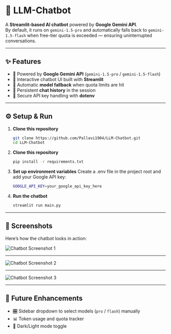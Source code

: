 # 🤖 LLM-Chatbot

A **Streamlit-based AI chatbot** powered by **Google Gemini API**.  
By default, it runs on `gemini-1.5-pro` and automatically falls back to `gemini-1.5-flash` when free-tier quota is exceeded — ensuring uninterrupted conversations.

---

## ✨ Features
- 🚀 Powered by **Google Gemini API** (`gemini-1.5-pro` / `gemini-1.5-flash`)  
- 💬 Interactive chatbot UI built with **Streamlit**  
- 🔄 Automatic **model fallback** when quota limits are hit  
- 📝 Persistent **chat history** in the session  
- 🔑 Secure API key handling with **dotenv**  

---

## ⚙️ Setup & Run

1. **Clone this repository**
   ```bash
   git clone https://github.com/Pallavi1904/LLM-Chatbot.git
   cd LLM-Chatbot
2. **Clone this repository**
   ```bash
   pip install -r requirements.txt
3. **Set up environment variables**
   Create a .env file in the project root and add your Google API key:
   ```bash
   GOOGLE_API_KEY=your_google_api_key_here
4. **Run the chatbot**
   ```bash
   streamlit run main.py

---

## 📸 Screenshots

Here’s how the chatbot looks in action:

![Chatbot Screenshot 1](Images/mlllll1.png)  

---

![Chatbot Screenshot 2](Images/mllll2.png)  


---

![Chatbot Screenshot 3](Images/mllll3.png)  




---

## 🚀 Future Enhancements
- 🎛️ Sidebar dropdown to select models (`pro` / `flash`) manually  
- 📊 Token usage and quota tracker  
- 🌙 Dark/Light mode toggle  


   

